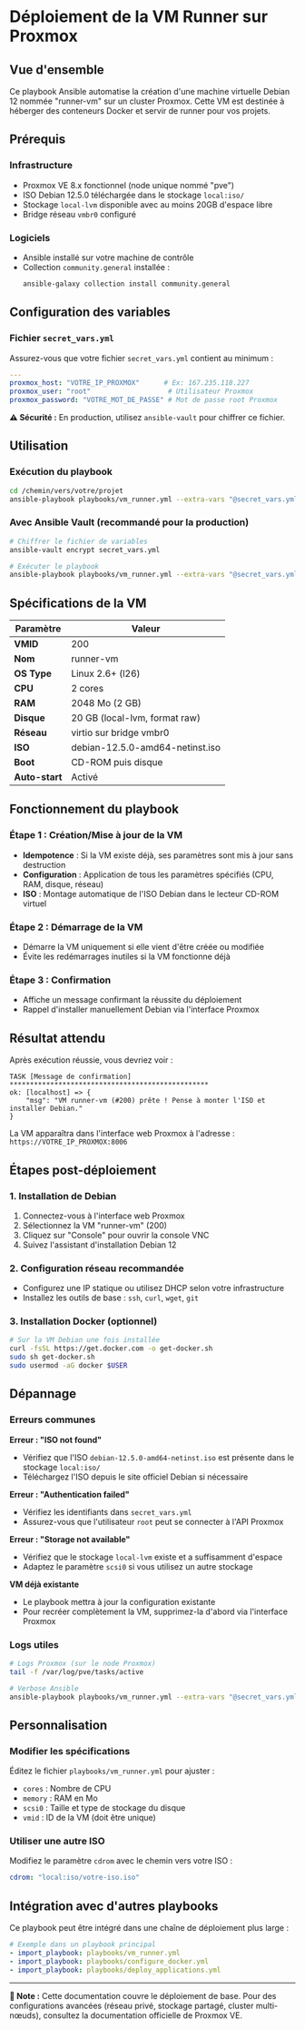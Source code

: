 # Déploiement de la VM Runner sur Proxmox

## Vue d'ensemble

Ce playbook Ansible automatise la création d'une machine virtuelle Debian 12 nommée "runner-vm" sur un cluster Proxmox. Cette VM est destinée à héberger des conteneurs Docker et servir de runner pour vos projets.

## Prérequis

### Infrastructure
- Proxmox VE 8.x fonctionnel (node unique nommé "pve")
- ISO Debian 12.5.0 téléchargée dans le stockage `local:iso/`
- Stockage `local-lvm` disponible avec au moins 20GB d'espace libre
- Bridge réseau `vmbr0` configuré

### Logiciels
- Ansible installé sur votre machine de contrôle
- Collection `community.general` installée :
  ```bash
  ansible-galaxy collection install community.general
  ```

## Configuration des variables

### Fichier `secret_vars.yml`
Assurez-vous que votre fichier `secret_vars.yml` contient au minimum :

```yaml
---
proxmox_host: "VOTRE_IP_PROXMOX"      # Ex: 167.235.118.227
proxmox_user: "root"                   # Utilisateur Proxmox
proxmox_password: "VOTRE_MOT_DE_PASSE" # Mot de passe root Proxmox
```

**⚠️ Sécurité :** En production, utilisez `ansible-vault` pour chiffrer ce fichier.

## Utilisation

### Exécution du playbook
```bash
cd /chemin/vers/votre/projet
ansible-playbook playbooks/vm_runner.yml --extra-vars "@secret_vars.yml"
```

### Avec Ansible Vault (recommandé pour la production)
```bash
# Chiffrer le fichier de variables
ansible-vault encrypt secret_vars.yml

# Exécuter le playbook
ansible-playbook playbooks/vm_runner.yml --extra-vars "@secret_vars.yml" --ask-vault-pass
```

## Spécifications de la VM

| Paramètre | Valeur |
|-----------|---------|
| **VMID** | 200 |
| **Nom** | runner-vm |
| **OS Type** | Linux 2.6+ (l26) |
| **CPU** | 2 cores |
| **RAM** | 2048 Mo (2 GB) |
| **Disque** | 20 GB (local-lvm, format raw) |
| **Réseau** | virtio sur bridge vmbr0 |
| **ISO** | debian-12.5.0-amd64-netinst.iso |
| **Boot** | CD-ROM puis disque |
| **Auto-start** | Activé |

## Fonctionnement du playbook

### Étape 1 : Création/Mise à jour de la VM
- **Idempotence** : Si la VM existe déjà, ses paramètres sont mis à jour sans destruction
- **Configuration** : Application de tous les paramètres spécifiés (CPU, RAM, disque, réseau)
- **ISO** : Montage automatique de l'ISO Debian dans le lecteur CD-ROM virtuel

### Étape 2 : Démarrage de la VM
- Démarre la VM uniquement si elle vient d'être créée ou modifiée
- Évite les redémarrages inutiles si la VM fonctionne déjà

### Étape 3 : Confirmation
- Affiche un message confirmant la réussite du déploiement
- Rappel d'installer manuellement Debian via l'interface Proxmox

## Résultat attendu

Après exécution réussie, vous devriez voir :

```
TASK [Message de confirmation] *************************************************
ok: [localhost] => {
    "msg": "VM runner-vm (#200) prête ! Pense à monter l'ISO et installer Debian."
}
```

La VM apparaîtra dans l'interface web Proxmox à l'adresse : `https://VOTRE_IP_PROXMOX:8006`

## Étapes post-déploiement

### 1. Installation de Debian
1. Connectez-vous à l'interface web Proxmox
2. Sélectionnez la VM "runner-vm" (200)
3. Cliquez sur "Console" pour ouvrir la console VNC
4. Suivez l'assistant d'installation Debian 12

### 2. Configuration réseau recommandée
- Configurez une IP statique ou utilisez DHCP selon votre infrastructure
- Installez les outils de base : `ssh`, `curl`, `wget`, `git`

### 3. Installation Docker (optionnel)
```bash
# Sur la VM Debian une fois installée
curl -fsSL https://get.docker.com -o get-docker.sh
sudo sh get-docker.sh
sudo usermod -aG docker $USER
```

## Dépannage

### Erreurs communes

**Erreur : "ISO not found"**
- Vérifiez que l'ISO `debian-12.5.0-amd64-netinst.iso` est présente dans le stockage `local:iso/`
- Téléchargez l'ISO depuis le site officiel Debian si nécessaire

**Erreur : "Authentication failed"**
- Vérifiez les identifiants dans `secret_vars.yml`
- Assurez-vous que l'utilisateur `root` peut se connecter à l'API Proxmox

**Erreur : "Storage not available"**
- Vérifiez que le stockage `local-lvm` existe et a suffisamment d'espace
- Adaptez le paramètre `scsi0` si vous utilisez un autre stockage

**VM déjà existante**
- Le playbook mettra à jour la configuration existante
- Pour recréer complètement la VM, supprimez-la d'abord via l'interface Proxmox

### Logs utiles
```bash
# Logs Proxmox (sur le node Proxmox)
tail -f /var/log/pve/tasks/active

# Verbose Ansible
ansible-playbook playbooks/vm_runner.yml --extra-vars "@secret_vars.yml" -vvv
```

## Personnalisation

### Modifier les spécifications
Éditez le fichier `playbooks/vm_runner.yml` pour ajuster :
- `cores` : Nombre de CPU
- `memory` : RAM en Mo
- `scsi0` : Taille et type de stockage du disque
- `vmid` : ID de la VM (doit être unique)

### Utiliser une autre ISO
Modifiez le paramètre `cdrom` avec le chemin vers votre ISO :
```yaml
cdrom: "local:iso/votre-iso.iso"
```

## Intégration avec d'autres playbooks

Ce playbook peut être intégré dans une chaîne de déploiement plus large :

```yaml
# Exemple dans un playbook principal
- import_playbook: playbooks/vm_runner.yml
- import_playbook: playbooks/configure_docker.yml
- import_playbook: playbooks/deploy_applications.yml
```

---

**📝 Note :** Cette documentation couvre le déploiement de base. Pour des configurations avancées (réseau privé, stockage partagé, cluster multi-nœuds), consultez la documentation officielle de Proxmox VE. 